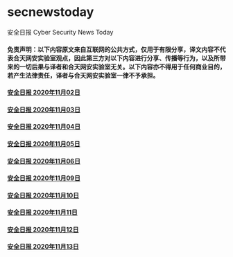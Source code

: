 # secnewstoday

安全日报 Cyber Security News Today

#### 免责声明：以下内容原文来自互联网的公共方式，仅用于有限分享，译文内容不代表合天网安实验室观点，因此第三方对以下内容进行分享、传播等行为，以及所带来的一切后果与译者和合天网安实验室无关。以下内容亦不得用于任何商业目的，若产生法律责任，译者与合天网安实验室一律不予承担。

#### [安全日报 2020年11月02日](https://github.com/hetianlab/secnewstoday/blob/master/Nov.2020/secnews-20201102.md)
#### [安全日报 2020年11月03日](https://github.com/hetianlab/secnewstoday/blob/master/Nov.2020/secnews-20201103.md)
#### [安全日报 2020年11月04日](https://github.com/hetianlab/secnewstoday/blob/master/Nov.2020/secnews-20201104.md)
#### [安全日报 2020年11月05日](https://github.com/hetianlab/secnewstoday/blob/master/Nov.2020/secnews-20201105.md)
#### [安全日报 2020年11月06日](https://github.com/hetianlab/secnewstoday/blob/master/Nov.2020/secnews-20201106.md)
#### [安全日报 2020年11月09日](https://github.com/hetianlab/secnewstoday/blob/master/Nov.2020/secnews-20201109.md)
#### [安全日报 2020年11月10日](https://github.com/hetianlab/secnewstoday/blob/master/Nov.2020/secnews-20201110.md)
#### [安全日报 2020年11月11日](https://github.com/hetianlab/secnewstoday/blob/master/Nov.2020/secnews-20201111.md)
#### [安全日报 2020年11月12日](https://github.com/hetianlab/secnewstoday/blob/master/Nov.2020/secnews-20201112.md)
#### [安全日报 2020年11月13日](https://github.com/hetianlab/secnewstoday/blob/master/Nov.2020/secnews-20201113.md)
